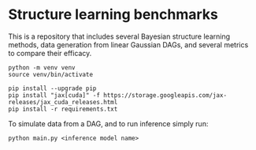 # Structure learning benchmarks

This is a repository that includes several Bayesian structure learning methods, data generation from linear Gaussian DAGs, and several metrics to compare their efficacy. 


```
python -m venv venv
source venv/bin/activate

pip install --upgrade pip
pip install "jax[cuda]" -f https://storage.googleapis.com/jax-releases/jax_cuda_releases.html
pip install -r requirements.txt

```

To simulate data from a DAG, and to run inference simply run: 
```
python main.py <inference model name>
```
